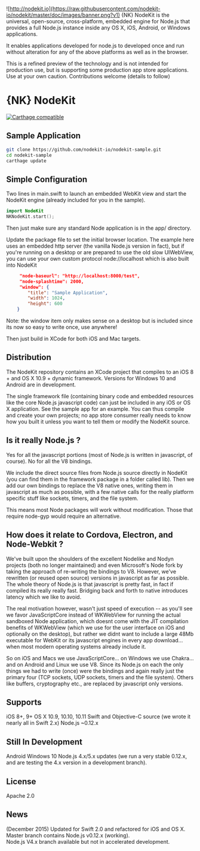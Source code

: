 ![http://nodekit.io](https://raw.githubusercontent.com/nodekit-io/nodekit/master/doc/images/banner.png?v1)
{NK} NodeKit is the universal, open-source, cross-platform, embedded engine for Node.js that provides a full Node.js instance inside any OS X, iOS, Android, or Windows applications.

It enables applications developed for node.js to developed once and run without alteration for any of the above platforms as well as in the browser.

This is a refined preview of the technology and is not intended for production use, but is supporting some production app store applications.  Use at your own caution.  Contributions welcome (details to follow)

# {NK} NodeKit

[![Carthage compatible](https://img.shields.io/badge/Carthage-compatible-4BC51D.svg?style=flat)](https://github.com/Carthage/Carthage)


## Sample Application

``` bash
git clone https://github.com/nodekit-io/nodekit-sample.git
cd nodekit-sample
carthage update
```

## Simple Configuration

Two lines in main.swift to launch an embedded WebKit view and start the NodeKit engine (already included for you in the sample).   

``` swift
import NodeKit
NKNodeKit.start();
```

Then just make sure any standard Node application is in the app/ directory.

Update the package file to set the initial browser location.  The example here uses an embedded http server (the vanilla Node.js version in fact), but if you're running on a desktop or are prepared to use the old slow UIWebView, you can use your own custom protocol node://localhost  which is also built into NodeKit

``` json
     "node-baseurl": "http://localhost:8000/test",
     "node-splashtime": 2000,
     "window": {
        "title": "Sample Application",
        "width": 1024,
        "height": 600
    }
```

Note: the window item only makes sense on a desktop but is included since its now so easy to write once, use anywhere!

Then just build in XCode for both iOS and Mac targets.
   

## Distribution

The NodeKit repository contains an XCode project that compiles to an iOS 8 + and OS X 10.9 + dynamic framework.  Versions for Windows 10 and Android are in development.

The single framework file (containing binary code and embedded resources like the core Node.js javascript code) can just be included in any iOS or OS X application.    See the sample app for an example.   You can thus compile and create your own projects;  no app store consumer really needs to know how you built it unless you want to tell them or modify the NodeKit source. 

## Is it really Node.js ?

Yes for all the javascript portions (most of Node.js is written in javascript, of course).  No for all the V8 bindings.  

We include the direct source files from Node.js source directly in NodeKit (you can find them in the framework package in a folder called lib).  Then we add our own bindings to replace the V8 native ones, writing them in javascript as much as possible, with a few native calls for the really platform specific stuff like sockets, timers, and the file system.

This means most Node packages will work without modification.  Those that require node-gyp would require an alternative. 

## How does it relate to Cordova, Electron, and Node-Webkit ? 

We've built upon the shoulders of the excellent Nodelike and Nodyn projects (both no longer maintained) and even Microsoft's Node fork  by taking the approach of re-writing the bindings to V8.  However, we've rewritten (or reused open source) versions in javascript as far as possible.  The whole theory of Node.js is that javascript is pretty fast, in fact if compiled its really really fast.  Bridging back and forth to native introduces latency which we like to avoid.

The real motivation however, wasn't just speed of execution -- as you'll see we favor JavaScriptCore instead of WKWebView for running the actual sandboxed Node application, which doesnt come with the JIT compilation benefits of WKWebView (which we use for the user interface on iOS and optionally on the desktop), but rather we didnt want to include a large 48Mb executable for WebKit or its javascript engines in every app download... when most modern operating systems already include it.

So on iOS and Macs we use JavaScriptCore... on Windows we use Chakra... and on Android and Linux we use V8.   Since its Node.js on each the only things we had to write (once) were the bindings and again really just the primary four (TCP sockets, UDP sockets, timers and the file system).  Others like buffers, cryptography etc., are replaced by javascript only versions.

## Supports

iOS 8+, 9+
OS X 10.9, 10.10, 10.11
Swift and Objective-C source (we wrote it nearly all in Swift 2.x)
Node.js ~0.12.x

## Still In Development

Android
Windows 10
Node.js 4.x/5.x updates (we run a very stable 0.12.x, and are testing the 4.x version in a development branch).

## License

Apache 2.0


## News

(December 2015) Updated for Swift 2.0 and refactored for iOS and OS X.
Master branch contains Node.js v0.12.x (working).   
Node.js V4.x branch available but not in accelerated development.


